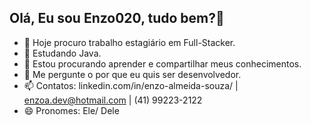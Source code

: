 ## Olá, Eu sou Enzo020, tudo bem?👋

- 🔭 Hoje procuro trabalho estagiário em Full-Stacker.
- 🌱 Estudando Java.
- 🤔 Estou procurando aprender e compartilhar meus conhecimentos.
- 💬 Me pergunte o por que eu quis ser desenvolvedor.
- 📫 Contatos: linkedin.com/in/enzo-almeida-souza/ | enzoa.dev@hotmail.com | (41) 99223-2122
- 😄 Pronomes: Ele/ Dele


